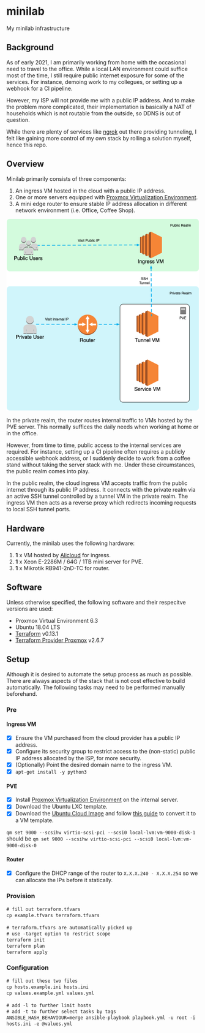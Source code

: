 # minilab

My minilab infrastructure

## Background

As of early 2021, I am primarily working from home with the occasional need to travel to the office. While a local LAN environment could suffice most of the time, I still require public internet exposure for some of the services. For instance, demoing work to my collegues, or setting up a webhook for a CI pipeline. 

However, my ISP will not provide me with a public IP address. And to make the problem more complicated, their implementation is basically a NAT of households which is not routable from the outside, so DDNS is out of question. 

While there are plenty of services like [ngrok](https://ngrok.com) out there providing tunneling, I felt like gaining more control of my own stack by rolling a solution myself, hence this repo.

## Overview

Minilab primarily consists of three components:

1. An ingress VM hosted in the cloud with a public IP address.
2. One or more servers equipped with [Proxmox Virtualization Environment](https://www.proxmox.com/en/proxmox-ve).
3. A mini edge router to ensure stable IP address allocation in different network environment (i.e. Office, Coffee Shop).

![Arch Diagram](assets/arch/diagram.png)

In the private realm, the router routes internal traffic to VMs hosted by the PVE server. This normally suffices the daily needs when working at home or in the office.

However, from time to time, public access to the internal services are required. For instance, setting up a CI pipeline often requires a publicly accessible webhook address, or I suddenly decide to work from a coffee stand without taking the server stack with me. Under these circumstances, the public realm comes into play.


In the public realm, the cloud ingress VM accepts traffic from the public internet through its public IP address. It connects with the private realm via an active SSH tunnel controlled by a tunnel VM in the private realm. The ingress VM then acts as a reverse proxy which redirects incoming requests to local SSH tunnel ports.

## Hardware

Currently, the minilab uses the following hardware:

1. <b>1</b> x VM hosted by [Alicloud](https://aliyun.com) for ingress.
2. <b>1</b> x Xeon E-2286M / 64G / 1TB mini server for PVE.
3. <b>1</b> x Mikrotik RB941-2nD-TC for router.

## Software

Unless otherwise specified, the following software and their respecitve versions are used:
- Proxmox Virtual Environment 6.3
- Ubuntu 18.04 LTS
- [Terraform](https://terraform.io) v0.13.1
- [Terraform Provider Proxmox](https://github.com/Telmate/terraform-provider-proxmox) v2.6.7

## Setup

Although it is desired to automate the setup process as much as possible. There are always aspects of the stack that is not cost effective to build automatically. The following tasks may need to be performed manually beforehand.

### Pre

<h4>Ingress VM</h4>

- [x] Ensure the VM purchased from the cloud provider has a public IP address.
- [x] Configure its security group to restrict access to the (non-static)
public IP address allocated by the ISP, for more security.
- [x] (Optionally) Point the desired domain name to the ingress VM.
- [x] `apt-get install -y python3`

<h4>PVE</h4>

- [x] Install [Proxmox Virtualization Environment](https://www.proxmox.com/en/proxmox-ve) on the internal server.
- [x] Download the Ubuntu LXC template.
- [x] Download the [Ubuntu Cloud Image](https://cloud-images.ubuntu.com/bionic/) and follow [this guide](https://gist.github.com/KrustyHack/fa39e509b5736703fb4a3d664157323f) to convert it to a VM template.

`qm set 9000 --scsihw virtio-scsi-pci --scsi0 local-lvm:vm-9000-disk-1` should be `qm set 9000 --scsihw virtio-scsi-pci --scsi0 local-lvm:vm-9000-disk-0`

<h4>Router</h4>

- [x] Configure the DHCP range of the router to `X.X.X.240 - X.X.X.254` so we can allocate the IPs before it statically.

### Provision

```
# fill out terraform.tfvars
cp example.tfvars terraform.tfvars

# terraform.tfvars are automatically picked up
# use -target option to restrict scope
terraform init
terraform plan
terraform apply
```

### Configuration

```
# fill out these two files
cp hosts.example.ini hosts.ini
cp values.example.yml values.yml

# add -l to further limit hosts
# add -t to further select tasks by tags
ANSIBLE_HASH_BEHAVIOUR=merge ansible-playbook playbook.yml -u root -i hosts.ini -e @values.yml
```
